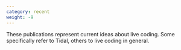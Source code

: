 ```yaml
---
category: recent
weight: -9
---
```

These publications represent current ideas about live coding. Some specifically refer to Tidal, others to live coding in general.